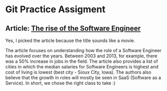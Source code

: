 # Git Practice Assigment

## Article: [The rise of the Software Engineer](https://smartasset.com/retirement/the-rise-of-the-software-engineer)
Yes, I picked the article because the title sounds like a movie. 

The article focuses on understanding how the role of a Software Engineer has evolved over the years. Between 2003 and 2013, for example, there was a 50% increase in jobs in the field. The article also provides a list of cities in which the median salaries for Software Engineers is highest and cost of living is lowest (best city - Sioux City, Iowa). The authors also believe that the growth in roles will mostly be seen in SaaS (Software as a Service). In short, we chose the right class to take :)
